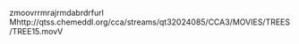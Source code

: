    zmoov   rrmra   jrmda   brdrf    url    Mhttp://qtss.chemeddl.org/cca/streams/qt32024085/CCA3/MOVIES/TREES/TREE15.mov V
